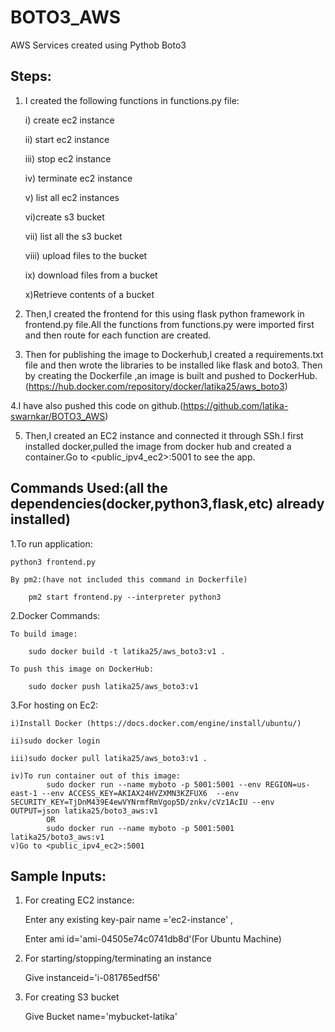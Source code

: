 # BOTO3_AWS
AWS Services created using Pythob Boto3
## Steps:
1. I created the following functions in functions.py file:

    i) create ec2 instance

    ii) start ec2 instance

    iii) stop ec2 instance

    iv) terminate ec2 instance

    v) list all ec2 instances

    vi)create s3 bucket

    vii) list all the s3 bucket

    viii) upload files to the bucket

    ix) download files from a bucket

    x)Retrieve contents of a bucket


2. Then,I created the frontend for this using flask python framework in frontend.py file.All the functions from functions.py were imported  first and then route for each function are created.

3. Then for publishing the image to Dockerhub,I created a requirements.txt file and then wrote the libraries to be installed like flask and  boto3. 
Then by creating the Dockerfile ,an image is built and pushed to DockerHub.(https://hub.docker.com/repository/docker/latika25/aws_boto3)

4.I have also pushed this code on github.(https://github.com/latika-swarnkar/BOTO3_AWS)

5. Then,I created an EC2 instance and connected it through SSh.I first installed docker,pulled the image from docker hub and created a container.Go to <public_ipv4_ec2>:5001 to see the app.

## Commands Used:(all the dependencies(docker,python3,flask,etc) already installed)

1.To run application:

    python3 frontend.py
    
    By pm2:(have not included this command in Dockerfile)
    
        pm2 start frontend.py --interpreter python3
        
2.Docker Commands:

    To build image:
    
        sudo docker build -t latika25/aws_boto3:v1 .
        
    To push this image on DockerHub:
    
        sudo docker push latika25/aws_boto3:v1
        
3.For hosting on Ec2:

    i)Install Docker (https://docs.docker.com/engine/install/ubuntu/)
    
    ii)sudo docker login
    
    iii)sudo docker pull latika25/aws_boto3:v1 .
    
    iv)To run container out of this image:
            sudo docker run --name myboto -p 5001:5001 --env REGION=us-east-1 --env ACCESS_KEY=AKIAX24HVZXMN3KZFUX6  --env      SECURITY_KEY=TjDnM439E4ewVYNrmfRmVgop5D/znkv/cVz1AcIU --env OUTPUT=json latika25/boto3_aws:v1  
            OR
            sudo docker run --name myboto -p 5001:5001 latika25/boto3_aws:v1     
    v)Go to <public_ipv4_ec2>:5001

## Sample Inputs:

1. For creating EC2 instance:

    Enter any existing key-pair name ='ec2-instance' ,
    
    Enter ami id='ami-04505e74c0741db8d'(For Ubuntu Machine)
    
2. For starting/stopping/terminating an instance

    Give instanceid='i-081765edf56'
   
3. For creating S3 bucket

   Give Bucket name='mybucket-latika'














